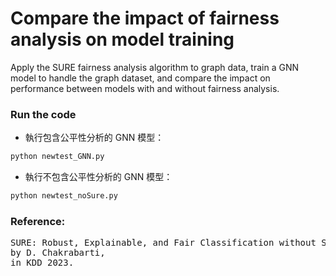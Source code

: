 # Compare the impact of fairness analysis on model training
Apply the SURE fairness analysis algorithm to graph data, train a GNN model to handle the graph dataset, and compare the impact on performance between models with and without fairness analysis.

### Run the code
- 執行包含公平性分析的 GNN 模型：
```bash
python newtest_GNN.py
```
- 執行不包含公平性分析的 GNN 模型：
```bash
python newtest_noSure.py
```

### Reference:
<pre>
SURE: Robust, Explainable, and Fair Classification without Sensitive Attributes,
by D. Chakrabarti,
in KDD 2023.
</pre>
